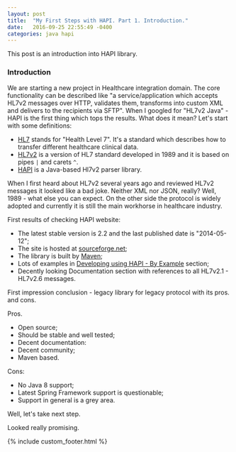 ```yaml
---
layout: post
title:  "My First Steps with HAPI. Part 1. Introduction."
date:   2016-09-25 22:55:49 -0400
categories: java hapi
---
```

This post is an introduction into HAPI library.

### Introduction

We are starting a new project in Healthcare integration domain. The core functionality can be described like "a service/application which accepts HL7v2 messages over HTTP, validates them, transforms into custom XML and delivers to the recipients via SFTP". When I googled for "HL7v2 Java" - HAPI is the first thing which tops the results. What does it mean? Let's start with some definitions:
 -  [HL7](https://en.wikipedia.org/wiki/Health_Level_7) stands for "Health Level 7". It's a standard which describes how to transfer different healthcare clinical data.
 -  [HL7v2](https://en.wikipedia.org/wiki/Health_Level_7#HL7_version_2) is a version of HL7 standard developed in 1989 and it is based on pipes `|` and carets `^`.
 -  [HAPI](http://hl7api.sourceforge.net/) is a Java-based Hl7v2 parser library.

When I first heard about HL7v2 several years ago and reviewed HL7v2 messages it looked like a bad joke. Neither XML nor JSON, really? Well, 1989 - what else you can expect. On the other side the protocol is widely adopted and currently it is still the main workhorse in healthcare industry.

First results of checking HAPI website:
- The latest stable version is 2.2 and the last published date is "2014-05-12";
- The site is hosted at [sourceforge.net](https://sourceforge.net/);
- The library is built by [Maven](http://maven.apache.org/);
- Lots of examples in [Developing using HAPI - By Example](http://hl7api.sourceforge.net/devbyexample.html) section;
- Decently looking Documentation section with references to all HL7v2.1 - HL7v2.6 messages.

First impression conclusion - legacy library for legacy protocol with its pros. and cons.

Pros.
- Open source;
- Should be stable and well tested;
- Decent documentation:
- Decent community;
- Maven based.

Cons:
- No Java 8 support;
- Latest Spring Framework support is questionable;
- Support in general is a grey area.

Well, let's take next step.

Looked really promising.

{% include custom_footer.html %}
